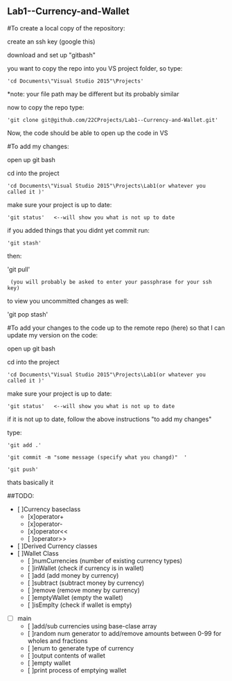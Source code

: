 ## Lab1--Currency-and-Wallet

#To create a local copy of the repository:


 create an ssh key (google this) 
 

 download and set up "gitbash"


 you want to copy the repo into you VS project folder, so type:
    
    'cd Documents\"Visual Studio 2015"\Projects'       

*note: your file path may be different but its probably similar


 now to copy the repo type:

    'git clone git@github.com/22CProjects/Lab1--Currency-and-Wallet.git'

Now, the code should be able to open up the code in VS

#To add my changes:

open up git bash


 cd into the project 

    'cd Documents\"Visual Studio 2015"\Projects\Lab1(or whatever you called it )' 


 make sure your project is up to date:

    'git status'   <--will show you what is not up to date


 if you added things that you didnt yet commit run:

    'git stash' 

 then:
 
  'git pull'

     (you will probably be asked to enter your passphrase for your ssh key)


to view you uncommitted changes as well:

   'git pop stash'



#To add your changes to the code up to the remote repo (here) so that I can update my version on the code:

open up git bash


 cd into the project 

    'cd Documents\"Visual Studio 2015"\Projects\Lab1(or whatever you called it )' 


 make sure your project is up to date:

    'git status'   <--will show you what is not up to date


if it is not up to date, follow the above instructions "to add my changes"


 type:

    'git add .'
    
    'git commit -m "some message (specify what you changd)"  '
    
    'git push'

thats basically it

##TODO:
- [ ]Currency baseclass
   - [x]operator+
   - [x]operator-
   - [x]operator<<
   - [ ]operator>>
- [ ]Derived Currency classes
- [ ]Wallet Class
   - [ ]numCurrencies (number of existing currency types)
   - [ ]inWallet (check if currency is in wallet)
   - [ ]add (add money by currency)
   - [ ]subtract (subtract money by currency)
   - [ ]remove (remove money by currency)
   - [ ]emptyWallet (empty the wallet)
   - [ ]isEmplty (check if wallet is empty)
- [ ] main
   - [ ]add/sub currencies using base-clase array
   - [ ]random num generator to add/remove amounts between 0-99 for wholes and fractions
   - [ ]enum to generate type of currency 
   - [ ]output contents of wallet
   - [ ]empty wallet
   - [ ]print process of emptying wallet
